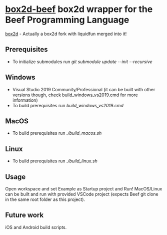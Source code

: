 # [box2d-beef](https://github.com/jazzbre/box2d-beef) box2d wrapper for the Beef Programming Language

[box2d](https://github.com/jazzbre/box2d) - Actually a box2d fork with liquidfun merged into it!

## Prerequisites
- To initialize submodules run *git submodule update --init --recursive*

## Windows
- Visual Studio 2019 Community/Professional (it can be built with other versions though, check build_windows_vs2019.cmd for more information)
- To build prerequisites run *build_windows_vs2019.cmd*

## MacOS
- To build prerequisites run *./build_macos.sh*

## Linux
- To build prerequisites run *./build_linux.sh*


## Usage
Open workspace and set Example as Startup project and Run!
MacOS/Linux can be built and run with provided VSCode project (expects Beef git clone in the same root folder as this project).


## Future work
iOS and Android build scripts.
